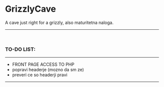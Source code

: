 # GrizzlyCave

A cave just right for a grizzly, also maturitetna naloga.

<hr><br/>
<h3> TO-DO LIST:</h3>
<hr>
<ul>
  <li>FRONT PAGE ACCESS TO PHP</li>
  <li>popravi headerje (mozno da sm ze)</li>
  <li>preveri ce so headerji pravi </li>
</ul>
<hr>

